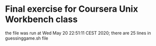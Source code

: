 # Final exercise for Coursera Unix Workbench class
the file was run at  Wed May 20 22:51:11 CEST 2020;
there are 25 lines in guessinggame.sh file
